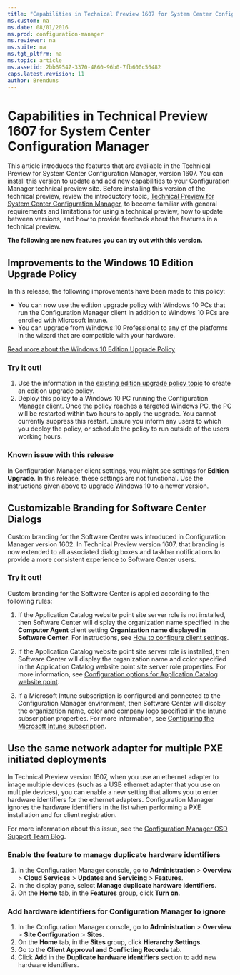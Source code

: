 ```yaml
---
title: "Capabilities in Technical Preview 1607 for System Center Configuration Manager"
ms.custom: na
ms.date: 08/01/2016
ms.prod: configuration-manager
ms.reviewer: na
ms.suite: na
ms.tgt_pltfrm: na
ms.topic: article
ms.assetid: 2bb69547-3370-4860-96b0-7fb600c56482
caps.latest.revision: 11
author: Brenduns
---
```

# Capabilities in Technical Preview 1607 for System Center Configuration Manager
This article introduces the features that are available in the Technical Preview for System Center Configuration Manager, version 1607. You can install this version to update and add new capabilities to your Configuration Manager technical preview site.      Before installing this version of the technical preview, review the introductory topic, [Technical Preview for System Center Configuration Manager](../../core/get-started/technical-preview.md), to become familiar with general requirements and limitations for using a technical preview, how to update between versions, and how to provide feedback about the features in a technical preview.    


**The following are new features you can try out with this version.**  

## <a name="dmp_edition"></a>Improvements to the Windows 10 Edition Upgrade Policy

In this release, the following improvements have been made to this policy:

* You can now use the edition upgrade policy with Windows 10 PCs that run the Configuration Manager client in addition to Windows 10 PCs are enrolled with Microsoft Intune.
* You can upgrade from Windows 10 Professional to any of the platforms in the wizard that are compatible with your hardware.

[Read more about the Windows 10 Edition Upgrade Policy](Upgrade%20Windows%20devices%20to%20the%20latest%20version%20with%20the%20edition%20upgrade%20policy%20in%20Configuration%20Manager_deleted.md)

### Try it out!

1. Use the information in the [existing edition upgrade policy topic](Upgrade%20Windows%20devices%20to%20the%20latest%20version%20with%20the%20edition%20upgrade%20policy%20in%20Configuration%20Manager_deleted.md) to create an edition upgrade policy.
2. Deploy this policy to a Windows 10 PC running the Configuration Manager client.
Once the policy reaches a targeted Windows PC, the PC will be restarted within two hours to apply the upgrade. You cannot currently suppress this restart. Ensure you inform any users to which you deploy the policy, or schedule the policy to run outside of the users working hours.

### Known issue with this release
In Configuration Manager client settings, you might see settings for **Edition Upgrade**. In this release, these settings are not functional. Use the instructions given above to upgrade Windows 10 to a newer version.

## Customizable Branding for Software Center Dialogs

Custom branding for the Software Center was introduced in Configuration Manager version 1602. In Technical Preview version 1607, that branding is now extended to all associated dialog boxes and taskbar notifications to provide a more consistent experience to Software Center users.

### Try it out!

Custom branding for the Software Center is applied according to the following rules:

1. If the Application Catalog website point site server role is not installed, then Software Center will display the organization name specified in the **Computer Agent** client setting **Organization name displayed in Software Center**. For instructions, see [How to configure client settings](../../core/clients/deploy/configure-client-settings.md).

2. If the Application Catalog website point site server role is installed, then Software Center will display the organization name and color specified in the Application Catalog website point site server role properties. For more information, see [Configuration options for Application Catalog website point](../../core/servers/deploy/configure/configuration-options-for-site-system-roles.md#Application-Catalog-website-point).

3. If a Microsoft Intune subscription is configured and connected to the Configuration Manager environment, then Software Center will display the organization name, color and company logo specified in the Intune subscription properties. For more information, see [Configuring the Microsoft Intune subscription](../../mdm/plan-design/hybrid-mobile-device-management.md#Configuring-the-Microsoft-Intune-subscription).

## Use the same network adapter for multiple PXE initiated deployments
In Technical Preview version 1607, when you use an ethernet adapter to image multiple devices (such as a USB ethernet adapter that you use on multiple devices), you can enable a new setting that allows you to enter hardware identifiers for the ethernet adapters. Configuration Manager ignores the hardware identifiers in the list when performing a PXE installation and for client registration.

For more information about this issue, see the [Configuration Manager OSD Support Team Blog](https://blogs.technet.microsoft.com/system_center_configuration_manager_operating_system_deployment_support_blog/2015/08/27/reusing-the-same-nic-for-multiple-pxe-initiated-deployments-in-system-center-configuration-manger-osd/).  

### Enable the feature to manage duplicate hardware identifiers  
1. In the Configuration Manager console, go to **Administration** > **Overview** > **Cloud Services** > **Updates and Servicing** > **Features**.
2. In the display pane, select **Manage duplicate hardware identifiers**.
3. On the **Home** tab, in the **Features** group, click **Turn on**.

### Add hardware identifiers for Configuration Manager to ignore  
1. In the Configuration Manager console, go to **Administration** > **Overview** > **Site Configuration** > **Sites**.
2. On the **Home** tab, in the **Sites** group, click **Hierarchy Settings**.
3. Go to the **Client Approval and Conflicting Records** tab.
4. Click **Add** in the **Duplicate hardware identifiers** section to add new hardware identifiers.

